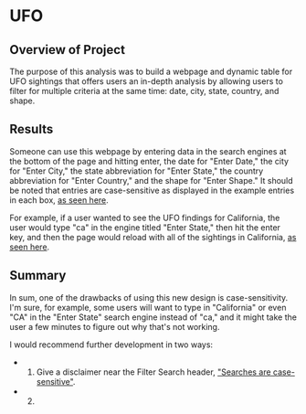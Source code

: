 # UFO

## Overview of Project

The purpose of this analysis was to build a webpage and dynamic table for UFO sightings that offers users an in-depth analysis by allowing users to filter for multiple criteria at the same time: date, city, state, country, and shape.

## Results

Someone can use this webpage by entering data in the search engines at the bottom of the page and hitting enter, the date for "Enter Date," the city for "Enter City," the state abbreviation for "Enter State," the country abbreviation for "Enter Country," and the shape for "Enter Shape." It should be noted that entries are case-sensitive as displayed in the example entries in each box, [as seen here](https://github.com/LaurenSonis/UFO/blob/main/2021-02-21%20(1)_LI.jpg).

For example, if a user wanted to see the UFO findings for California, the user would type "ca" in the engine titled "Enter State," then hit the enter key, and then the page would reload with all of the sightings in California, [as seen here](https://github.com/LaurenSonis/UFO/blob/main/2021-02-21%20(2).png).

## Summary 

In sum, one of the drawbacks of using this new design is case-sensitivity. I'm sure, for example, some users will want to type in "California" or even "CA" in the "Enter State" search engine instead of "ca," and it might take the user a few minutes to figure out why that's not working. 

I would recommend further development in two ways:

* 1) Give a disclaimer near the Filter Search header, ["Searches are case-sensitive"](). 

* 2) 

